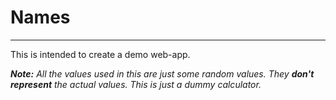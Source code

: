 # Names
<hr>
This is intended to create a demo web-app.

***Note:*** *All the values used in this are just some random values. They ***don't represent*** the actual values. This is just a dummy calculator.* 

